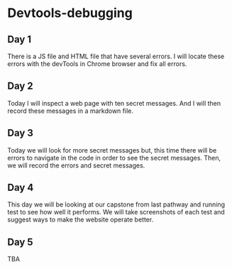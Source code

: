 # Devtools-debugging
## Day 1
There is a JS file and HTML file that have several errors. I will locate these errors with the devTools in Chrome browser and fix all errors. 
## Day 2
Today I will inspect a web page with ten secret messages. And I will then record these messages in a markdown file. 
## Day 3
Today we will look for more secret messages but, this time there will be errors to navigate in the code in order to see the secret messages. Then, we will record the errors and secret messages. 
## Day 4
This day we will be looking at our capstone from last pathway and running test to see how well it performs. We will take screenshots of each test and suggest ways to make the website operate better. 
## Day 5
TBA